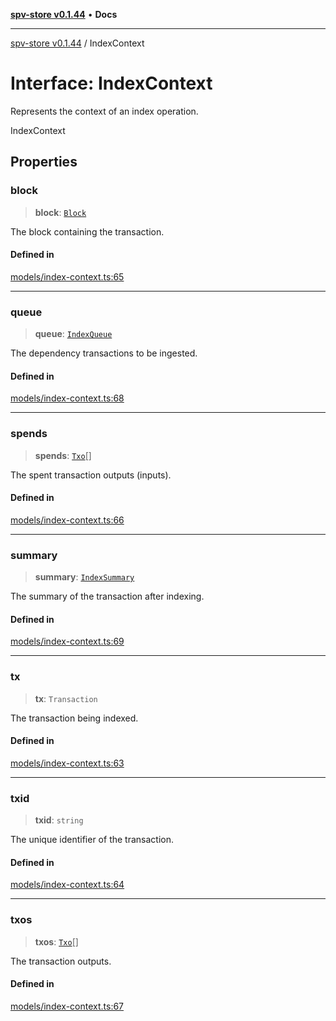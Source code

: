 [**spv-store v0.1.44**](../README.md) • **Docs**

***

[spv-store v0.1.44](../globals.md) / IndexContext

# Interface: IndexContext

Represents the context of an index operation.

 IndexContext

## Properties

### block

> **block**: [`Block`](../classes/Block.md)

The block containing the transaction.

#### Defined in

[models/index-context.ts:65](https://github.com/bitcoin-sv/spv-store/blob/e3a78734f6050d5b58a2dfc50b2ef9975d4564de/src/models/index-context.ts#L65)

***

### queue

> **queue**: [`IndexQueue`](../type-aliases/IndexQueue.md)

The dependency transactions to be ingested.

#### Defined in

[models/index-context.ts:68](https://github.com/bitcoin-sv/spv-store/blob/e3a78734f6050d5b58a2dfc50b2ef9975d4564de/src/models/index-context.ts#L68)

***

### spends

> **spends**: [`Txo`](../classes/Txo.md)[]

The spent transaction outputs (inputs).

#### Defined in

[models/index-context.ts:66](https://github.com/bitcoin-sv/spv-store/blob/e3a78734f6050d5b58a2dfc50b2ef9975d4564de/src/models/index-context.ts#L66)

***

### summary

> **summary**: [`IndexSummary`](../type-aliases/IndexSummary.md)

The summary of the transaction after indexing.

#### Defined in

[models/index-context.ts:69](https://github.com/bitcoin-sv/spv-store/blob/e3a78734f6050d5b58a2dfc50b2ef9975d4564de/src/models/index-context.ts#L69)

***

### tx

> **tx**: `Transaction`

The transaction being indexed.

#### Defined in

[models/index-context.ts:63](https://github.com/bitcoin-sv/spv-store/blob/e3a78734f6050d5b58a2dfc50b2ef9975d4564de/src/models/index-context.ts#L63)

***

### txid

> **txid**: `string`

The unique identifier of the transaction.

#### Defined in

[models/index-context.ts:64](https://github.com/bitcoin-sv/spv-store/blob/e3a78734f6050d5b58a2dfc50b2ef9975d4564de/src/models/index-context.ts#L64)

***

### txos

> **txos**: [`Txo`](../classes/Txo.md)[]

The transaction outputs.

#### Defined in

[models/index-context.ts:67](https://github.com/bitcoin-sv/spv-store/blob/e3a78734f6050d5b58a2dfc50b2ef9975d4564de/src/models/index-context.ts#L67)
